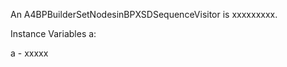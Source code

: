 An A4BPBuilderSetNodesinBPXSDSequenceVisitor is xxxxxxxxx.

Instance Variables
	a:		<Object>

a
	- xxxxx
